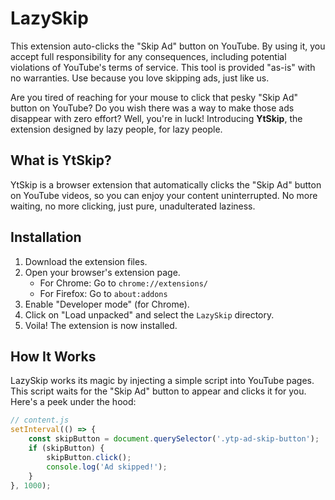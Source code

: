 # LazySkip
This extension auto-clicks the "Skip Ad" button on YouTube. By using it, you accept full responsibility for any consequences, including potential violations of YouTube's terms of service. This tool is provided "as-is" with no warranties. Use because you love skipping ads, just like us.

Are you tired of reaching for your mouse to click that pesky "Skip Ad" button on YouTube? Do you wish there was a way to make those ads disappear with zero effort? Well, you're in luck! Introducing **YtSkip**, the extension designed by lazy people, for lazy people.

## What is YtSkip?

YtSkip is a browser extension that automatically clicks the "Skip Ad" button on YouTube videos, so you can enjoy your content uninterrupted. No more waiting, no more clicking, just pure, unadulterated laziness.

## Installation

1. Download the extension files.
2. Open your browser's extension page.
   - For Chrome: Go to `chrome://extensions/`
   - For Firefox: Go to `about:addons`
3. Enable "Developer mode" (for Chrome).
4. Click on "Load unpacked" and select the `LazySkip` directory.
5. Voila! The extension is now installed.

## How It Works

LazySkip works its magic by injecting a simple script into YouTube pages. This script waits for the "Skip Ad" button to appear and clicks it for you. Here's a peek under the hood:

```javascript
// content.js
setInterval(() => {
    const skipButton = document.querySelector('.ytp-ad-skip-button');
    if (skipButton) {
        skipButton.click();
        console.log('Ad skipped!');
    }
}, 1000);
